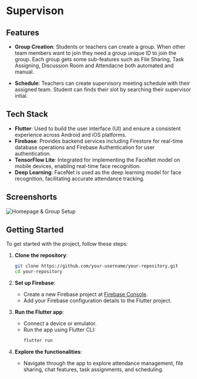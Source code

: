 
# Supervison


## Features

- **Group Creation**: Students or teachers can create a group. When other team members want to join they need a group unique ID to join the group. Each group gets some sub-features such as File Sharing, Task Assigning, Discussion Room and Attendacne both automated and manual. 

- **Schedule**: Teachers can create supervisory meeting schedule with their assigned team. Student can finds their slot by searching their supervisor intial.  


## Tech Stack

- **Flutter**: Used to build the user interface (UI) and ensure a consistent experience across Android and iOS platforms.
- **Firebase**: Provides backend services including Firestore for real-time database operations and Firebase Authentication for user authentication.
- **TensorFlow Lite**: Integrated for implementing the FaceNet model on mobile devices, enabling real-time face recognition.
- **Deep Learning**: FaceNet is used as the deep learning model for face recognition, facilitating accurate attendance tracking.

## Screenshorts
![Homepage & Group Setup](https://drive.google.com/file/d/1cWvJ736R1q-LUMwENZP6DPcSi7_RYXOM/view?usp=drive_link)

## Getting Started

To get started with the project, follow these steps:

1. **Clone the repository**:
   ```bash
   git clone https://github.com/your-username/your-repository.git
   cd your-repository
   ```

2. **Set up Firebase**:
   - Create a new Firebase project at [Firebase Console](https://console.firebase.google.com/).
   - Add your Firebase configuration details to the Flutter project.

3. **Run the Flutter app**:
   - Connect a device or emulator.
   - Run the app using Flutter CLI:
     ```bash
     flutter run
     ```

4. **Explore the functionalities**:
   - Navigate through the app to explore attendance management, file sharing, chat features, task assignments, and scheduling.

